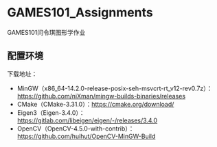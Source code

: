 # GAMES101_Assignments
GAMES101闫令琪图形学作业

## 配置环境

下载地址： 

- MinGW（x86_64-14.2.0-release-posix-seh-msvcrt-rt_v12-rev0.7z）：https://github.com/niXman/mingw-builds-binaries/releases 
- CMake（CMake-3.31.0）：https://cmake.org/download/ 
- Eigen3（Eigen-3.4.0）：https://gitlab.com/libeigen/eigen/-/releases/3.4.0 
- OpenCV（OpenCV-4.5.0-with-contrib）：https://github.com/huihut/OpenCV-MinGW-Build
